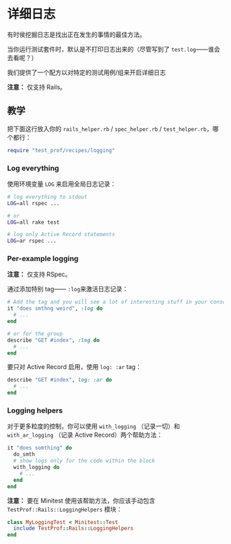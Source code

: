 # 详细日志

有时侯挖掘日志是找出正在发生的事情的最佳方法。

当你运行测试套件时，默认是不打印日志出来的（尽管写到了 `test.log`——谁会去看呢？）

我们提供了一个配方以对特定的测试用例/组来开启详细日志

**注意：** 仅支持 Rails。

## 教学

把下面这行放入你的 `rails_helper.rb` / `spec_helper.rb` / `test_helper.rb`，哪个都行：

```ruby
require "test_prof/recipes/logging"
```

### Log everything

使用环境变量 `LOG` 来启用全局日志记录：

```sh
# log everything to stdout
LOG=all rspec ...

# or
LOG=all rake test

# log only Active Record statements
LOG=ar rspec ...
```

### Per-example logging

**注意：** 仅支持 RSpec。

通过添加特别 tag—— `:log`来激活日志记录：

```ruby
# Add the tag and you will see a lot of interesting stuff in your console
it "does smthng weird", :log do
  # ...
end

# or for the group
describe "GET #index", :log do
  # ...
end
```

要只对 Active Record 启用，使用 `log: :ar` tag：

```ruby
describe "GET #index", log: :ar do
  # ...
end
```

### Logging helpers

对于更多粒度的控制，你可以使用 `with_logging` （记录一切）和
`with_ar_logging` （记录 Active Record）两个帮助方法：

```ruby
it "does somthing" do
  do_smth
  # show logs only for the code within the block
  with_logging do
    # ...
  end
end
```

**注意：** 要在 Minitest 使用该帮助方法，你应该手动包含 `TestProf::Rails::LoggingHelpers` 模块：

```ruby
class MyLoggingTest < Minitest::Test
  include TestProf::Rails::LoggingHelpers
end
```
